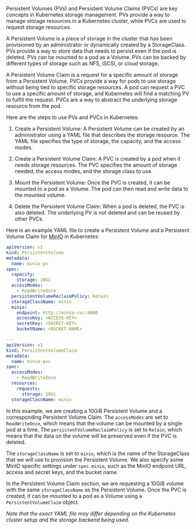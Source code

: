Persistent Volumes (PVs) and Persistent Volume Claims (PVCs) are key concepts in Kubernetes storage management. PVs provide a way to manage storage resources in a Kubernetes cluster, while PVCs are used to request storage resources.

A Persistent Volume is a piece of storage in the cluster that has been provisioned by an administrator or dynamically created by a StorageClass. PVs provide a way to store data that needs to persist even if the pod is deleted. PVs can be mounted to a pod as a Volume. PVs can be backed by different types of storage such as NFS, iSCSI, or cloud storage.

A Persistent Volume Claim is a request for a specific amount of storage from a Persistent Volume. PVCs provide a way for pods to use storage without being tied to specific storage resources. A pod can request a PVC to use a specific amount of storage, and Kubernetes will find a matching PV to fulfill the request. PVCs are a way to abstract the underlying storage resource from the pod.

Here are the steps to use PVs and PVCs in Kubernetes:

1. Create a Persistent Volume: A Persistent Volume can be created by an administrator using a YAML file that describes the storage resource. The YAML file specifies the type of storage, the capacity, and the access modes.

2. Create a Persistent Volume Claim: A PVC is created by a pod when it needs storage resources. The PVC specifies the amount of storage needed, the access modes, and the storage class to use.

3. Mount the Persistent Volume: Once the PVC is created, it can be mounted to a pod as a Volume. The pod can then read and write data to the mounted volume.

4. Delete the Persistent Volume Claim: When a pod is deleted, the PVC is also deleted. The underlying PV is not deleted and can be reused by other PVCs.

Here is an example YAML file to create a Persistent Volume and a Persistent Volume Claim for [MinIO](https://min.io/) in Kubernetes:

```yaml
apiVersion: v1
kind: PersistentVolume
metadata:
  name: minio-pv
spec:
  capacity:
    storage: 10Gi
  accessModes:
    - ReadWriteOnce
  persistentVolumeReclaimPolicy: Retain
  storageClassName: minio
  minio:
    endpoint: http://minio-svc:9000
    accessKey: <ACCESS-KEY>
    secretKey: <SECRET-KEY>
    bucketName: <BUCKET-NAME>

---
apiVersion: v1
kind: PersistentVolumeClaim
metadata:
  name: minio-pvc
spec:
  accessModes:
    - ReadWriteOnce
  resources:
    requests:
      storage: 10Gi
  storageClassName: minio
```

In this example, we are creating a 10GiB Persistent Volume and a corresponding Persistent Volume Claim. The `accessModes` are set to `ReadWriteOnce`, which means that the volume can be mounted by a single pod at a time. The `persistentVolumeReclaimPolicy` is set to `Retain`, which means that the data on the volume will be preserved even if the PVC is deleted.

The `storageClassName` is set to `minio`, which is the name of the StorageClass that we will use to provision the Persistent Volume. We also specify some MinIO specific settings under `spec.minio`, such as the MinIO endpoint URL, access and secret keys, and the bucket name.

In the Persistent Volume Claim section, we are requesting a 10GiB volume with the same `storageClassName` as the Persistent Volume. Once the PVC is created, it can be mounted to a pod as a Volume using a `PersistentVolumeClaim` object.

*Note that the exact YAML file may differ depending on the Kubernetes cluster setup and the storage backend being used.*
